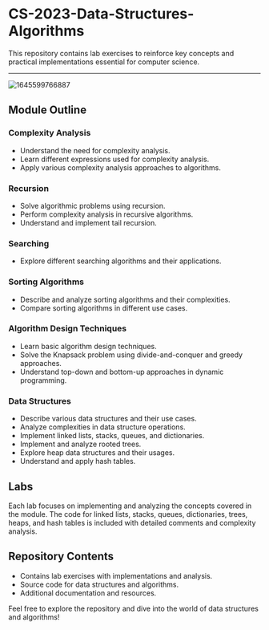 # CS-2023-Data-Structures-Algorithms

This repository contains lab exercises to reinforce key concepts and practical implementations essential for computer science.

---
![1645599766887](https://github.com/LasithaAmarasinghe/CS-2023-Data-Structures-Algorithms/assets/106037441/024193da-f145-4b59-a27a-0e3e23ffa933)


## Module Outline

### Complexity Analysis

- Understand the need for complexity analysis.
- Learn different expressions used for complexity analysis.
- Apply various complexity analysis approaches to algorithms.

### Recursion

- Solve algorithmic problems using recursion.
- Perform complexity analysis in recursive algorithms.
- Understand and implement tail recursion.

### Searching

- Explore different searching algorithms and their applications.

### Sorting Algorithms

- Describe and analyze sorting algorithms and their complexities.
- Compare sorting algorithms in different use cases.

### Algorithm Design Techniques

- Learn basic algorithm design techniques.
- Solve the Knapsack problem using divide-and-conquer and greedy approaches.
- Understand top-down and bottom-up approaches in dynamic programming.

### Data Structures

- Describe various data structures and their use cases.
- Analyze complexities in data structure operations.
- Implement linked lists, stacks, queues, and dictionaries.
- Implement and analyze rooted trees.
- Explore heap data structures and their usages.
- Understand and apply hash tables.

## Labs

Each lab focuses on implementing and analyzing the concepts covered in the module. The code for linked lists, stacks, queues, dictionaries, trees, heaps, and hash tables is included with detailed comments and complexity analysis.

## Repository Contents

- Contains lab exercises with implementations and analysis.
- Source code for data structures and algorithms.
- Additional documentation and resources.

Feel free to explore the repository and dive into the world of data structures and algorithms!

